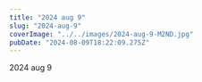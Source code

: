```yaml
---
title: "2024 aug 9"
slug: "2024-aug-9"
coverImage: "../../images/2024-aug-9-M2ND.jpg"
pubDate: "2024-08-09T18:22:09.275Z"
---
```


2024 aug 9
